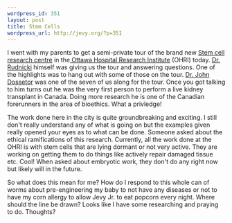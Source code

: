 ```yaml
--- 
wordpress_id: 351
layout: post
title: Stem Cells
wordpress_url: http://jevy.org/?p=351
---
```

I went with my parents to get a semi-private tour of the brand new <a href="http://www.ohri.ca/centres/StemCellResearch/default.asp">Stem cell research centre</a> in the<a href="http://www.ohri.ca"> Ottawa Hospital Research Institute</a> (OHRI) today.  <a href="http://www.ohri.ca/profiles/rudnicki.asp">Dr. Rudnicki</a> himself was giving us the tour and answering questions. One of the highlights was to hang out with some of those on the tour.  <a href="http://www.cmaj.ca/cgi/content/full/166/10/1327-a">Dr. John Dossetor</a> was one of the seven of us along for the tour.  Once you got talking to him turns out he was the very first person to perform a live kidney transplant in Canada.  Doing more research he is one of the Canadian forerunners in the area of bioethics.  What a privledge!

The work done here in the city is quite groundbreaking and exciting.  I still don't really understand any of what is going on but the examples given really opened your eyes as to what can be done.  Someone asked about the ethical ramifications of this research.  Currently, all the work done at the OHRI is with stem cells that are lying dormant or not very active.  They are working on getting them to do things like actively repair damaged tissue etc.  Cool!  When asked about embryotic work, they don't do any right now but likely will in the future.

So what does this mean for me?  How do I respond to this whole can of worms about pre-engineering my baby to not have any diseases or not to have my corn allergy to allow Jevy Jr. to eat popcorn every night.  Where should the line be drawn?  Looks like I have some researching and praying to do.  Thoughts?

